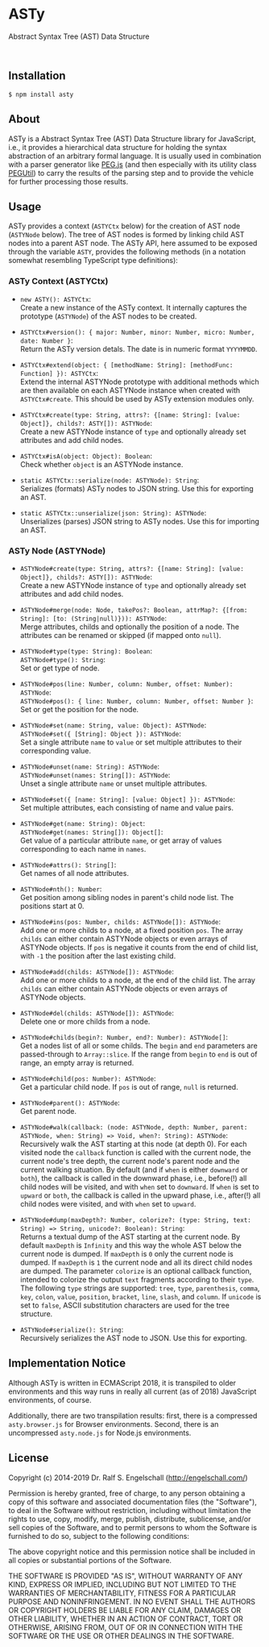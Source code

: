 
ASTy
====

Abstract Syntax Tree (AST) Data Structure

<p/>
<img src="https://nodei.co/npm/asty.png?downloads=true&stars=true" alt=""/>

<p/>
<img src="https://david-dm.org/rse/asty.png" alt=""/>

Installation
------------

```shell
$ npm install asty
```

About
-----

ASTy is a Abstract Syntax Tree (AST) Data Structure library for JavaScript,
i.e., it provides a hierarchical data structure for holding the syntax
abstraction of an arbitrary formal language. It is usually used
in combination with a parser generator like [PEG.js](http://pegjs.org/)
(and then especially with its utility class [PEGUtil](http://github.com/rse/pegjs-util))
to carry the results of the parsing step and to provide the vehicle
for further processing those results.

Usage
-----

ASTy provides a context (`ASTYCtx` below) for the creation of AST node
(`ASTYNode` below). The tree of AST nodes is formed by linking child
AST nodes into a parent AST node. The ASTy API, here assumed to be
exposed through the variable `ASTY`, provides the following methods (in
a notation somewhat resembling TypeScript type definitions):

### ASTy Context (ASTYCtx)

- `new ASTY(): ASTYCtx`:<br/>
  Create a new instance of the ASTy context.
  It internally captures the prototype (`ASTYNode`) of the AST nodes to be created.

- `ASTYCtx#version(): { major: Number, minor: Number, micro: Number, date: Number }`:<br/>
  Return the ASTy version detals. The date is in numeric format `YYYYMMDD`.

- `ASTYCtx#extend(object: { [methodName: String]: [methodFunc: Function] }): ASTYCtx`:<br/>
  Extend the internal ASTYNode prototype with additional methods which are then available on each
  ASTYNode instance when created with `ASTYCtx#create`. This should be used by ASTy extension modules only.

- `ASTYCtx#create(type: String, attrs?: {[name: String]: [value: Object]}, childs?: ASTY[]): ASTYNode`:<br/>
  Create a new ASTYNode instance of `type` and optionally already set attributes and add child nodes.

- `ASTYCtx#isA(object: Object): Boolean`:<br/>
  Check whether `object` is an ASTYNode instance.

- `static ASTYCtx::serialize(node: ASTYNode): String`:<br/>
  Serializes (formats) ASTy nodes to JSON string. Use this for exporting an AST.

- `static ASTYCtx::unserialize(json: String): ASTYNode`:<br/>
  Unserializes (parses) JSON string to ASTy nodes. Use this for importing an AST.

### ASTy Node (ASTYNode)

- `ASTYNode#create(type: String, attrs?: {[name: String]: [value: Object]}, childs?: ASTY[]): ASTYNode`:<br/>
  Create a new ASTYNode instance of `type` and optionally already set attributes and add child nodes.

- `ASTYNode#merge(node: Node, takePos?: Boolean, attrMap?: {[from: String]: [to: (String|null)})): ASTYNode`:<br/>
  Merge attributes, childs and optionally the position of a node.
  The attributes can be renamed or skipped (if mapped onto `null`).

- `ASTYNode#type(type: String): Boolean`:<br/>
  `ASTYNode#type(): String`:<br/>
  Set or get type of node.

- `ASTYNode#pos(line: Number, column: Number, offset: Number): ASTYNode`:<br/>
  `ASTYNode#pos(): { line: Number, column: Number, offset: Number }`:<br/>
  Set or get the position for the node.

- `ASTYNode#set(name: String, value: Object): ASTYNode`:<br/>
  `ASTYNode#set({ [String]: Object }): ASTYNode`:<br/>
  Set a single attribute `name` to `value` or set multiple
  attributes to their corresponding value.

- `ASTYNode#unset(name: String): ASTYNode`:<br/>
  `ASTYNode#unset(names: String[]): ASTYNode`:<br/>
  Unset a single attribute `name` or unset multiple attributes.

- `ASTYNode#set({ [name: String]: [value: Object] }): ASTYNode`:<br/>
  Set multiple attributes, each consisting of name and value pairs.

- `ASTYNode#get(name: String): Object`:<br/>
  `ASTYNode#get(names: String[]): Object[]`:<br/>
  Get value of a particular attribute `name`,
  or get array of values corresponding to each name in `names`.

- `ASTYNode#attrs(): String[]`:<br/>
  Get names of all node attributes.

- `ASTYNode#nth(): Number`:<br/>
  Get position among sibling nodes in parent's child node list.
  The positions start at 0.

- `ASTYNode#ins(pos: Number, childs: ASTYNode[]): ASTYNode`:<br/>
  Add one or more childs to a node, at a fixed position `pos`. The array `childs`
  can either contain ASTYNode objects or even arrays of ASTYNode objects.
  If `pos` is negative it counts from the end of child list,
  with `-1` the position after the last existing child.

- `ASTYNode#add(childs: ASTYNode[]): ASTYNode`:<br/>
  Add one or more childs to a node, at the end of the child list. The array `childs`
  can either contain ASTYNode objects or even arrays of ASTYNode objects.

- `ASTYNode#del(childs: ASTYNode[]): ASTYNode`:<br/>
  Delete one or more childs from a node.

- `ASTYNode#childs(begin?: Number, end?: Number): ASTYNode[]`:<br/>
  Get a nodes list of all or some childs. The `begin` and `end` parameters
  are passed-through to `Array::slice`. If the range from `begin` to `end` is
  out of range, an empty array is returned.

- `ASTYNode#child(pos: Number): ASTYNode`:<br/>
  Get a particular child node. If `pos` is out of range, `null` is returned.

- `ASTYNode#parent(): ASTYNode`:<br/>
  Get parent node.

- `ASTYNode#walk(callback: (node: ASTYNode, depth: Number, parent: ASTYNode, when: String) => Void, when?: String): ASTYNode`:<br/>
  Recursively walk the AST starting at this node (at depth 0). For
  each visited node the `callback` function is called with the
  current node, the current node's tree depth, the current node's
  parent node and the current walking situation.  By default (and
  if `when` is either `downward` or `both`), the callback is called
  in the downward phase, i.e., before(!) all child nodes will be
  visited, and with `when` set to `downward`. If `when` is set to
  `upward` or `both`, the callback is called in the upward phase,
  i.e., after(!) all child nodes were visited, and with `when` set
  to `upward`.

- `ASTYNode#dump(maxDepth?: Number, colorize?: (type: String, text: String) => String, unicode?: Boolean): String`:<br/>
  Returns a textual dump of the AST starting at the current node. By
  default `maxDepth` is `Infinity` and this way the whole AST below the
  current node is dumped. If `maxDepth` is `0` only the current node is
  dumped. If `maxDepth` is `1` the current node and all its direct child
  nodes are dumped. The parameter `colorize` is an optional callback function,
  intended to colorize the output `text` fragments according to their `type`.
  The following `type` strings are supported: `tree`, `type`, `parenthesis`, `comma`,
  `key`, `colon`, `value`, `position`, `bracket`, `line`, `slash`, and `column`.
  If `unicode` is set to `false`, ASCII substitution characters are used
  for the tree structure.

- `ASTYNode#serialize(): String`:<br/>
  Recursively serializes the AST node to JSON.
  Use this for exporting.

Implementation Notice
---------------------

Although ASTy is written in ECMAScript 2018, it is transpiled to older
environments and this way runs in really all current (as of 2018)
JavaScript environments, of course.

Additionally, there are two transpilation results: first, there is a
compressed `asty.browser.js` for Browser environments. Second, there is
an uncompressed `asty.node.js` for Node.js environments.

License
-------

Copyright (c) 2014-2019 Dr. Ralf S. Engelschall (http://engelschall.com/)

Permission is hereby granted, free of charge, to any person obtaining
a copy of this software and associated documentation files (the
"Software"), to deal in the Software without restriction, including
without limitation the rights to use, copy, modify, merge, publish,
distribute, sublicense, and/or sell copies of the Software, and to
permit persons to whom the Software is furnished to do so, subject to
the following conditions:

The above copyright notice and this permission notice shall be included
in all copies or substantial portions of the Software.

THE SOFTWARE IS PROVIDED "AS IS", WITHOUT WARRANTY OF ANY KIND,
EXPRESS OR IMPLIED, INCLUDING BUT NOT LIMITED TO THE WARRANTIES OF
MERCHANTABILITY, FITNESS FOR A PARTICULAR PURPOSE AND NONINFRINGEMENT.
IN NO EVENT SHALL THE AUTHORS OR COPYRIGHT HOLDERS BE LIABLE FOR ANY
CLAIM, DAMAGES OR OTHER LIABILITY, WHETHER IN AN ACTION OF CONTRACT,
TORT OR OTHERWISE, ARISING FROM, OUT OF OR IN CONNECTION WITH THE
SOFTWARE OR THE USE OR OTHER DEALINGS IN THE SOFTWARE.

